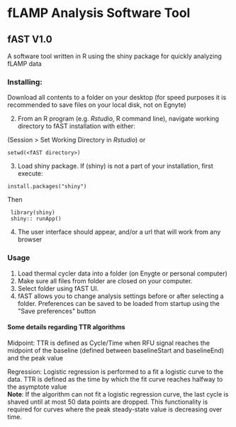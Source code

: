 # fLAMP Analysis Software Tool

## fAST V1.0
A software tool written in R using the shiny package for quickly analyzing fLAMP data

### Installing:
Download all contents to a folder on your desktop (for speed purposes it is recommended to save files on your local disk, not on Egnyte) 

2. From an R program (e.g. *Rstudio*, R command line), navigate working directory to fAST installation with either: 

(Session > Set Working Directory in *Rstudio*) or
```
setwd(<fAST directory>)
```
3. Load shiny package. 
If (shiny) is not a part of your installation, first execute: 
```
install.packages("shiny") 
```
Then 
```
 library(shiny) 
 shiny:: runApp()
```
4. The user interface should appear, and/or a url that will work from any browser



### Usage
1. Load thermal cycler data into a folder (on Enygte or personal computer)
2. Make sure all files from folder are closed on your computer. 
3. Select folder using fAST UI. 
4. fAST allows you to change analysis settings before or after selecting a folder. Preferences can be saved to be 
loaded from startup using the "Save preferences" button 
 
#### Some details regarding TTR algorithms
Midpoint:
TTR is defined as Cycle/Time when RFU signal reaches the midpoint of the baseline (defined between baselineStart and baselineEnd) and the peak value

Regression:
Logistic regression is performed to a fit a logistic curve to the data. TTR is defined as the time by which the fit curve reaches halfway to the asymptote value  
__Note__: If the algorithm can not fit a logistic regression curve, the last cycle is shaved until at most 50 data points are dropped. This functionality is required for curves where the peak steady-state value is decreasing over time. 
